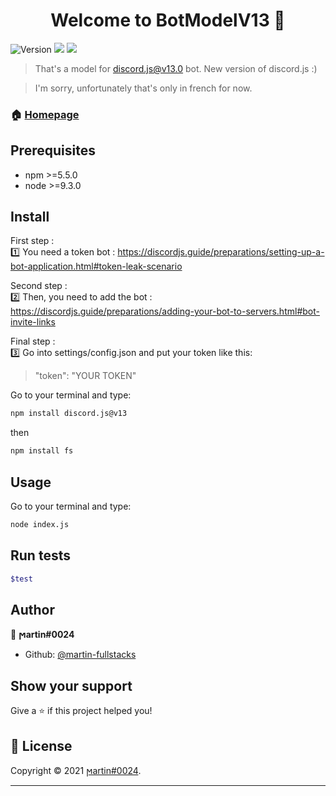 
<h1 align="center">Welcome to BotModelV13 👋</h1>
<p>
  <img alt="Version" src="https://img.shields.io/badge/version- 1.0.0-blue.svg?cacheSeconds=2592000" />
  <img src="https://img.shields.io/badge/npm-%3E%3D5.5.0-blue.svg" />
  <img src="https://img.shields.io/badge/node-%3E%3D9.3.0-blue.svg" />
</p>

> That's a model for discord.js@v13.0 bot. New version of discord.js :)

> I'm sorry, unfortunately that's only in french for now.

### 🏠 [Homepage](https://github.com/martin-fullstacks/BotModel-v12)

## Prerequisites

- npm >=5.5.0
- node >=9.3.0

## Install
First step : \
1️⃣ You need a token bot : https://discordjs.guide/preparations/setting-up-a-bot-application.html#token-leak-scenario

Second step : \
2️⃣ Then, you need to add the bot : https://discordjs.guide/preparations/adding-your-bot-to-servers.html#bot-invite-links

Final step : \
3️⃣ Go into settings/config.json and put your token like this: 
> "token": "YOUR TOKEN"

Go to your terminal and type:
```sh
npm install discord.js@v13
```
then 
```sh
npm install fs
```

## Usage
Go to your terminal and type:

```sh
node index.js
```
## Run tests

```sh
$test
```

## Author

👤 **ϻartin#0024**

* Github: [@martin-fullstacks](https://github.com/martin-fullstacks)

## Show your support

Give a ⭐️ if this project helped you!

## 📝 License

Copyright © 2021 [ϻartin#0024](https://github.com/martin-fullstacks).<br />

***
